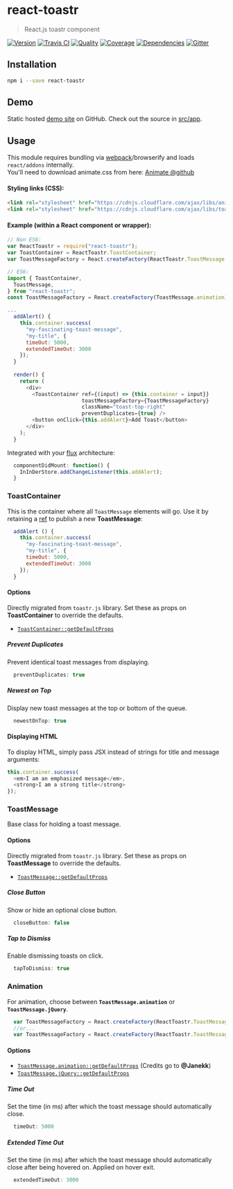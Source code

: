 # react-toastr
> React.js toastr component

[![Version][npm-image]][npm-url] [![Travis CI][travis-image]][travis-url] [![Quality][codeclimate-image]][codeclimate-url] [![Coverage][codeclimate-coverage-image]][codeclimate-coverage-url] [![Dependencies][gemnasium-image]][gemnasium-url] [![Gitter][gitter-image]][gitter-url]


## Installation

```sh
npm i --save react-toastr
```


## Demo

Static hosted [demo site][demo] on GitHub. Check out the source in [src/app][src/app].


## Usage

This module requires bundling via [webpack][webpack]/browserify and loads `react/addons` internally.  
You'll need to download animate.css from here: [Animate @github](https://raw.github.com/daneden/animate.css/master/animate.css)

#### Styling links (CSS):

```html
<link rel="stylesheet" href="https://cdnjs.cloudflare.com/ajax/libs/animate.css/3.5.2/animate.min.css">
<link rel="stylesheet" href="https://cdnjs.cloudflare.com/ajax/libs/toastr.js/2.1.3/toastr.min.css">
```

#### Example (within a React component or wrapper):
```javascript
// Non ES6:
var ReactToastr = require("react-toastr");
var ToastContainer = ReactToastr.ToastContainer;
var ToastMessageFactory = React.createFactory(ReactToastr.ToastMessage.animation);

// ES6:
import { ToastContainer,
  ToastMessage,
} from "react-toastr";
const ToastMessageFactory = React.createFactory(ToastMessage.animation);

...
  addAlert() {
    this.container.success(
      "my-fascinating-toast-message",
      "my-title", {
      timeOut: 5000,
      extendedTimeOut: 3000
    });
  }
  
  render() {
    return (
      <div>
        <ToastContainer ref={(input) => {this.container = input}}
                        toastMessageFactory={ToastMessageFactory}
                        className="toast-top-right"
                        preventDuplicates={true} />
        <button onClick={this.addAlert}>Add Toast</button>
      </div>
    );
  }
```

Integrated with your [flux][flux] architecture:

```javascript
  componentDidMount: function() {
    InInDerStore.addChangeListener(this.addAlert);
  }
```

### ToastContainer

This is the container where all `ToastMessage` elements will go. Use it by retaining a [ref][react-ref] to publish a new **ToastMessage**:

```javascript
  addAlert () {
    this.container.success(
      "my-fascinating-toast-message",
      "my-title", {
      timeOut: 5000,
      extendedTimeOut: 3000
    });
  }
```

#### Options

Directly migrated from `toastr.js` library. Set these as props on **ToastContainer** to override the defaults.

* [`ToastContainer::getDefaultProps`](http://git.io/RagItA)

##### Prevent Duplicates

Prevent identical toast messages from displaying.

```javascript
  preventDuplicates: true
```

##### Newest on Top

Display new toast messages at the top or bottom of the queue.

```javascript
  newestOnTop: true
```

#### Displaying HTML

To display HTML, simply pass JSX instead of strings for title and message arguments:

```javascript
this.container.success(
  <em>I am an emphasized message</em>,
  <strong>I am a strong title</strong>
});
```

### ToastMessage

Base class for holding a toast message.

#### Options

Directly migrated from `toastr.js` library. Set these as props on **ToastMessage** to override the defaults.

* [`ToastMessage::getDefaultProps`](http://git.io/90CzSA)

##### Close Button

Show or hide an optional close button.

```javascript
  closeButton: false
```

##### Tap to Dismiss

Enable dismissing toasts on click.

```javascript
  tapToDismiss: true
```

### Animation

For animation, choose between **`ToastMessage.animation`** or **`ToastMessage.jQuery`**.

```javascript
  var ToastMessageFactory = React.createFactory(ReactToastr.ToastMessage.animation);
  //or...
  var ToastMessageFactory = React.createFactory(ReactToastr.ToastMessage.jQuery);
```

#### Options

* [`ToastMessage.animation::getDefaultProps`](http://git.io/vU2sz)
  (Credits go to **@Janekk**)
* [`ToastMessage.jQuery::getDefaultProps`](http://git.io/YcbXvA)

##### Time Out

Set the time (in ms) after which the toast message should automatically close.

```javascript
  timeOut: 5000
```
##### Extended Time Out

Set the time (in ms) after which the toast message should automatically close after being hovered on. Applied on hover exit.

```javascript
  extendedTimeOut: 3000
```
[npm-image]: https://img.shields.io/npm/v/react-toastr.svg?style=flat-square
[npm-url]: https://www.npmjs.org/package/react-toastr

[travis-image]: https://img.shields.io/travis/tomchentw/react-toastr.svg?style=flat-square
[travis-url]: https://travis-ci.org/tomchentw/react-toastr
[codeclimate-image]: https://img.shields.io/codeclimate/github/tomchentw/react-toastr.svg?style=flat-square
[codeclimate-url]: https://codeclimate.com/github/tomchentw/react-toastr
[codeclimate-coverage-image]: https://img.shields.io/codeclimate/coverage/github/tomchentw/react-toastr.svg?style=flat-square
[codeclimate-coverage-url]: https://codeclimate.com/github/tomchentw/react-toastr
[gemnasium-image]: https://img.shields.io/gemnasium/tomchentw/react-toastr.svg?style=flat-square
[gemnasium-url]: https://gemnasium.com/tomchentw/react-toastr
[gitter-image]: https://badges.gitter.im/Join%20Chat.svg
[gitter-url]: https://gitter.im/tomchentw/react-toastr?utm_source=badge&utm_medium=badge&utm_campaign=pr-badge&utm_content=badge

[demo]: https://tomchentw.github.io/react-toastr/
[src/app]: https://github.com/tomchentw/react-toastr/tree/master/src/app
[webpack]: https://webpack.github.io/docs/tutorials/getting-started/
[react-ref]: https://facebook.github.io/react/docs/more-about-refs.html
[flux]: https://facebook.github.io/flux/docs/overview.html
